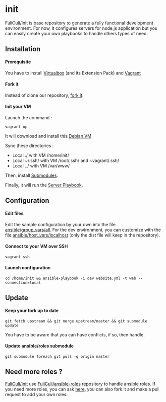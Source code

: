 # init

FuliCuli/init is base repository to generate a fully functional development environment.
For now, it configures servers for node.js application but you can easily create your own playbooks to handle others types of need.

Installation
------------

#### Prerequisite

You have to install [Virtualbox](https://www.virtualbox.org/wiki/Downloads) (and its Extension Pack) and [Vagrant](https://www.vagrantup.com)

#### Fork it

Instead of clone our repository, [fork it](https://help.github.com/articles/fork-a-repo/).

#### Init your VM

Launch the command :
```
vagrant up
```

It will download and install this [Debian VM](https://vagrantcloud.com/chef/boxes/debian-7.6).

Sync these directories :
* Local ./ with VM /home/init/
* Local ~/.ssh/ with VM /root/.ssh/ and ~vagrant/.ssh/
* Local ../ with VM /var/www/

Then, install [Submodules](https://github.com/FuliCuli/init/blob/master/.gitmodules).

Finally, it will run the [Server Playbook](https://github.com/FuliCuli/init/blob/master/ansible/server.yml).


Configuration
-------------

#### Edit files

Edit the sample configuration by your own into the file [ansible/group_vars/all](https://github.com/FuliCuli/init/blob/master/ansible/group_vars/all).
For the dev environment, you can customize with the file [ansible/host_vars/localhost](https://github.com/FuliCuli/init/blob/master/ansible/host_vars/localhost.dist) (only the dist file will keep in the repository).

#### Connect to your VM over SSH

```
vagrant ssh
```

#### Launch configuration

```
cd /home/init && ansible-playbook -i dev website.yml -t web --connection=local
```


Update
------

#### Keep your fork up to date

```
git fetch upstream && git merge upstream/master && git submodule update
```

You have to be aware that you can have conflicts, if so, then handle.

#### Update ansible/roles submodule

```
git submodule foreach git pull -q origin master
```


Need more roles ?
-----------------

[FuliCuli/init](https://github.com/FuliCuli/init) use [FuliCuli/ansible-roles](https://github.com/FuliCuli/ansible-roles) repository to handle ansible roles.
If you need more roles, you can ask [here](https://github.com/FuliCuli/ansible-roles/issues), you can also fork it and make a pull request to add your own roles.
